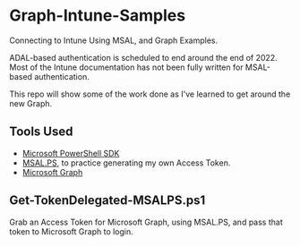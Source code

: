 # Graph-Intune-Samples
Connecting to Intune Using MSAL, and Graph Examples.

ADAL-based authentication is scheduled to end around the end of 2022. Most of the Intune documentation has not been fully written for MSAL-based authentication. 

This repo will show some of the work done as I've learned to get around the new Graph. 

## Tools Used 

* [Microsoft PowerShell SDK](https://docs.microsoft.com/en-us/powershell/scripting/developer/windows-powershell?view=powershell-7.2)
* [MSAL.PS](https://github.com/AzureAD/MSAL.PS), to practice generating my own Access Token.
* [Microsoft Graph](https://github.com/microsoftgraph/microsoft-graph-docs)

## Get-TokenDelegated-MSALPS.ps1
Grab an Access Token for Microsoft Graph, using MSAL.PS, and pass that token to Microsoft Graph to login.